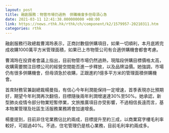 ```yaml
---
layout: post
title: 融創服務：物管市場仍過熱　併購機會多但毋須心急
date: 2021-03-11 12:41:38.000000000 +08:00
link: https://news.rthk.hk/rthk/ch/component/k2/1579957-20210311.htm
categories: rthk
---
```


融創服務行政總裁曹鴻玲表示，正商討數個併購項目，如果一切順利，本月底將完成收購1000萬平方米管理面積，如果已上市物管公司有合適併購機會都會考慮。

曹鴻玲在投資者會議上指出，目前物管市場仍然過熱，現階段併購目標價格太高，收購需要關注目標公司的經營空間能否進一步釋放，以及品牌溢價。她強調，市場仍有很多併購機會，但毋須急於收購，正跟進約1億多平方米的管理面積併購機會。

首席財務官兼副總裁楊曼指，有信心今年利潤能保持一定增速，首季表現亦比預期好，期望今年利潤再次翻倍，目標隨後兩年利潤增速達30%至50%。她承認，新型肺炎疫情令部分物業短暫停業，文旅推廣項目亦受影響，不過相信長遠而言，基本物業管理及社區生活服務業務將會加速增長。

楊曼提到，目前非住宅業務佔比約兩成，目標提升至約三成，以商業寫字樓毛利率較好，可超過40%。不過，住宅管理仍是核心業務，目前毛利率約兩成多。
